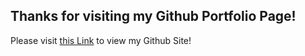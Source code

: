 ## Thanks for visiting my Github Portfolio Page!

Please visit <a href="https://jsdavis92.github.io/">this Link</a> to view my Github Site!
